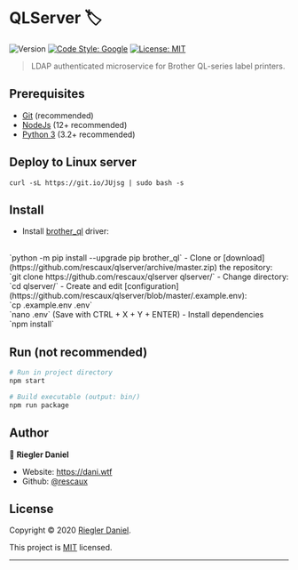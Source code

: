 # QLServer 🏷
![Version](https://img.shields.io/badge/version-1.0.0-blue.svg?cacheSeconds=2592000)
[![Code Style: Google](https://img.shields.io/badge/code%20style-google-blueviolet.svg)](https://github.com/google/gts)
[![License: MIT](https://img.shields.io/badge/License-MIT-yellow.svg)](https://opensource.org/licenses/MIT)

> LDAP authenticated microservice for Brother QL-series label printers.

## Prerequisites

- [Git](https://git-scm.com/) (recommended)
- [NodeJs](https://nodejs.org/download/) (12+ recommended)
- [Python 3](https://www.python.org/downloads/) (3.2+ recommended)

## Deploy to Linux server

`curl -sL https://git.io/JUjsg | sudo bash -s`

## Install

- Install [brother_ql](https://pypi.org/project/brother-ql/) driver: 
<br/>
`python -m pip install --upgrade pip brother_ql`
- Clone or [download](https://github.com/rescaux/qlserver/archive/master.zip) the repository:
<br/>
`git clone https://github.com/rescaux/qlserver qlserver/`
- Change directory: 
<br/>
`cd qlserver/`
- Create and edit [configuration](https://github.com/rescaux/qlserver/blob/master/.example.env):
<br/>
`cp .example.env .env`
<br/>
`nano .env` (Save with CTRL + X + Y + ENTER)
- Install dependencies
<br/>
`npm install`

## Run (not recommended)

```sh
# Run in project directory
npm start

# Build executable (output: bin/)
npm run package
```

## Author

👤 **Riegler Daniel**

* Website: https://dani.wtf
* Github: [@rescaux](https://github.com/rescaux)

## License

Copyright © 2020 [Riegler Daniel](https://github.com/rescaux).

This project is [MIT](https://opensource.org/licenses/MIT) licensed.

***

